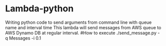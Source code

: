 # Lambda-python
Writing python code to send arguments from command line with queue name and interval time
This lambda will send messages from AWS queue to AWS Dynamo DB at regular interval.
#How to execute
./send_message.py -q Messages -i 0.1
